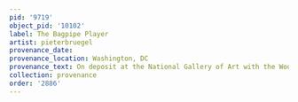 ```yaml
---
pid: '9719'
object_pid: '10102'
label: The Bagpipe Player
artist: pieterbruegel
provenance_date:
provenance_location: Washington, DC
provenance_text: On deposit at the National Gallery of Art with the Woodner Collections
collection: provenance
order: '2886'
---
```

